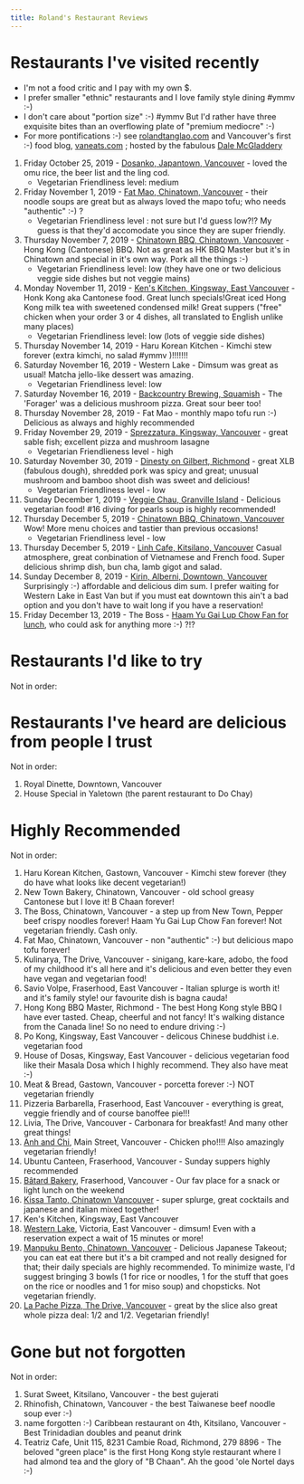 ```yaml
---
title: Roland's Restaurant Reviews
---
```


# Restaurants I've visited recently

- I'm not a food critic and I pay with my own \$.
- I prefer smaller "ethnic" restaurants and I love family style dining #ymmv :-)
- I don't care about "portion size" :-) #ymmv But I'd rather have three exquisite bites than an overflowing plate of "premium mediocre" :-)
- For more pontifications :-) see [rolandtanglao.com](http://rolandtanglao.com/) and
  Vancouver's first :-) food blog, [vaneats.com](http://vaneats.com/) ; hosted by the fabulous
  [Dale McGladdery](https://www.group42.ca/)

1. Friday October 25, 2019 - [Dosanko, Japantown, Vancouver](http://dosankorestaurant.ca/) - loved the omu rice, the beer list and the ling cod.
   - Vegetarian Friendliness level: medium
1. Friday November 1, 2019 - [Fat Mao, Chinatown, Vancouver](http://www.fatmaonoodles.com/) - their noodle soups are great but as always loved the mapo tofu; who needs "authentic" :-) ?
   - Vegetarian Friendliness level : not sure but I'd guess low?!? My guess is that they'd accomodate you since they are super friendly.
1. Thursday November 7, 2019 - [Chinatown BBQ, Chinatown, Vancouver](https://chinatownbbq.com/) - Hong Kong (Cantonese) BBQ.
   Not as great as HK BBQ Master but it's in Chinatown and special in it's
   own way. Pork all the things :-)
   - Vegetarian Friendliness level: low (they have one or two delicious veggie side dishes but not veggie mains)
1. Monday November 11, 2019 - [Ken's Kitchen, Kingsway, East Vancouver](https://kenskitchenvancouver.com/) - Honk Kong aka Cantonese food.
   Great lunch specials!Great iced Hong Kong milk tea with sweetened condensed milk!
   Great suppers ("free" chicken when your order 3 or 4 dishes, all
   translated to English unlike many places)
   - Vegetarian Friendliness level: low (lots of veggie side dishes)
1. Thursday November 14, 2019 - Haru Korean Kitchen - Kimchi stew forever (extra kimchi, no salad #ymmv )!!!!!!!
1. Saturday November 16, 2019 - Western Lake - Dimsum was great as usual! Matcha jello-like dessert was amazing.
   - Vegetarian Friendliness level: low
1. Saturday November 16, 2019 - [Backcountry Brewing, Squamish](https://www.backcountrybrewing.com/) - 
The 'Forager' was a delicious mushroom pizza. Great sour beer too!
1. Thursday November 28, 2019 - Fat Mao - monthly mapo tofu run :-) Delicious as always and highly recommended
1. Friday November 29, 2019 - [Sprezzatura, Kingsway, Vancouver](https://sprezzatura.ca/)  - great sable fish; excellent pizza and mushroom lasagne
   - Vegetarian Friendlieness level - high
1. Saturday November 30, 2019 - [Dinesty on Gilbert, Richmond](http://dinesty.ca/our-locations/richmond-gilbert/) - great XLB (fabulous dough), shredded pork 
was spicy and great; unusual mushroom and bamboo shoot dish was sweet and delicious!
   - Vegetarian Friendliness level - low
1. Sunday December 1, 2019 - [Veggie Chau, Granville Island](https://www.chowatchau.ca/) - Delicious vegetarian food! #16 diving for pearls 
soup is highly recommended!
1. Thursday December 5, 2019 - [Chinatown BBQ, Chinatown, Vancouver](https://chinatownbbq.com/)  
Wow! More menu choices and tastier than previous occasions! 
   - Vegetarian Friendliness level - low
1. Thursday December 5, 2019 - [Linh Cafe, Kitsilano, Vancouver](http://www.linhcafe.com/)  Casual atmosphere, great conbination of
Vietnamese and French food. Super delicious shrimp dish, bun cha, lamb gigot and salad.
1. Sunday December 8, 2019 - [Kirin, Alberni, Downtown, Vancouver](http://www.kirinrestaurants.com/index.php5?page=downtown) 
Surprisingly :-) affordable and delicious dim sum. I prefer waiting for Western Lake in East Van but if you must eat 
downtown this ain't a bad option and you don't have to wait long if you have a reservation!
1. Friday December 13, 2019 - The Boss - 
[Haam Yu Gai Lup Chow Fan for lunch](https://www.rolandmicroblog.com/2019/12/13/haam-yu-gai.html), who could ask for anything more :-) ?!?

# Restaurants I'd like to try

Not in order:

# Restaurants I've heard are delicious from people I trust

Not in order:

1. Royal Dinette, Downtown, Vancouver
1. House Special in Yaletown (the parent restaurant to Do Chay)

# Highly Recommended

Not in order:

1. Haru Korean Kitchen, Gastown, Vancouver - Kimchi stew forever (they do have what looks like decent vegetarian!)
1. New Town Bakery, Chinatown, Vancouver - old school greasy Cantonese but I love it! B Chaan forever!
1. The Boss, Chinatown, Vancouver - a step up from New Town, Pepper beef crispy noodles forever! 
Haam Yu Gai Lup Chow Fan forever! Not vegetarian friendly. Cash only.
1. Fat Mao, Chinatown, Vancouver - non "authentic" :-) but delicious mapo tofu forever!
1. Kulinarya, The Drive, Vancouver - sinigang, kare-kare, adobo, the food of my childhood it's all here and it's delicious and
   even better they even have vegan and vegetarian food!
1. Savio Volpe, Fraserhood, East Vancouver - Italian splurge is worth it! and it's family style! our favourite dish is bagna cauda!
1. Hong Kong BBQ Master, Richmond - The best Hong Kong style BBQ I have ever tasted. Cheap, cheerful and not fancy! It's walking distance from the Canada line!
   So no need to endure driving :-)
1. Po Kong, Kingsway, East Vancouver - delicous Chinese buddhist i.e. vegetarian food
1. House of Dosas, Kingsway, East Vancouver - delicious vegetarian food like their Masala Dosa which I highly recommend. They also
   have meat :-)
1. Meat & Bread, Gastown, Vancouver - porcetta forever :-) NOT vegetarian friendly
1. Pizzeria Barbarella, Fraserhood, East Vancouver - everything is great, veggie friendly and of course banoffee pie!!!
1. Livia, The Drive, Vancouver - Carbonara for breakfast! And many other great things!
1. [Anh and Chi](https://www.anhandchi.com/), Main Street, Vancouver -
   Chicken pho!!!! Also amazingly vegetarian friendly!
1. Ubuntu Canteen, Fraserhood, Vancouver - Sunday suppers highly recommended
1. [Bâtard Bakery](http://batardbakery.com/), Fraserhood, Vancouver - Our fav place for a snack or light lunch on the
   weekend
1. [Kissa Tanto, Chinatown Vancouver](http://www.kissatanto.com/) - super splurge, great cocktails and japanese and italian mixed together!
1. Ken's Kitchen, Kingsway, East Vancouver
1. [Western Lake](http://westernlake.ca/english/), Victoria, East Vancouver - dimsum! Even with a reservation expect a wait of 15 minutes
or more!
1. [Manpuku Bento, Chinatown, Vancouver](https://manpukubento.com/) - Delicious Japanese Takeout; you can eat eat there but it's a bit cramped and not really
   designed for that; their daily specials are highly recommended. To minimize waste,
   I'd suggest bringing 3 bowls (1 for rice or noodles,
   1 for the stuff that goes on the rice or noodles and 1 for miso soup)
   and chopsticks.
   Not vegetarian friendly.
1. [La Pache Pizza, The Drive, Vancouver](https://la-pache-pizza-online-ordering.brygid.online/zgrid/themes/13349/intro/index.jsp) - 
great by the slice also great whole pizza deal: 1/2 and 1/2. Vegetarian friendly!

# Gone but not forgotten

Not in order:

1. Surat Sweet, Kitsilano, Vancouver - the best gujerati
1. Rhinofish, Chinatown, Vancouver - the best Taiwanese beef noodle soup ever :-)
1. name forgotten :-) Caribbean restaurant on 4th, Kitsilano, Vancouver - Best Trinidadian doubles and peanut drink
1. Teatriz Cafe, Unit 115, 8231 Cambie Road, Richmond, 279 8896 - The beloved "green place"
   is the first Hong Kong style restaurant where I had almond tea and the glory of "B Chaan".
   Ah the good 'ole Nortel days :-)
